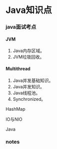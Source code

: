 # Java知识点

### java面试考点

#### JVM

1. Java内存区域。
2. JVM垃圾回收。

#### Multithread



1. Java并发基础知识。
2. Java并发知识。
3. Java线程池。
4. Synchronized。

HashMap

IO与NIO

Java

### notes

